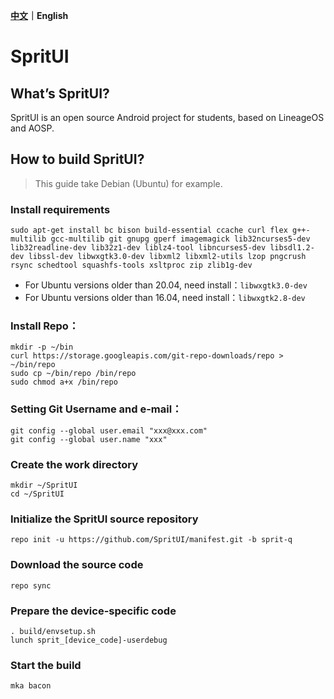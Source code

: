 **[中文](https://github.com/SpritUI/manifest/blob/sprit-q/README.MD)｜English**

# SpritUI

## What’s SpritUI?

SpritUI is an open source Android project for students, based on LineageOS and AOSP. 

## How to build SpritUI?
> This guide take Debian (Ubuntu) for example. 

### Install requirements 
```shell
sudo apt-get install bc bison build-essential ccache curl flex g++-multilib gcc-multilib git gnupg gperf imagemagick lib32ncurses5-dev lib32readline-dev lib32z1-dev liblz4-tool libncurses5-dev libsdl1.2-dev libssl-dev libwxgtk3.0-dev libxml2 libxml2-utils lzop pngcrush rsync schedtool squashfs-tools xsltproc zip zlib1g-dev 
```

- For Ubuntu versions older than 20.04, need install：`libwxgtk3.0-dev`
- For Ubuntu versions older than 16.04, need install：`libwxgtk2.8-dev`

### Install Repo：

```shell
mkdir -p ~/bin
curl https://storage.googleapis.com/git-repo-downloads/repo > ~/bin/repo
sudo cp ~/bin/repo /bin/repo
sudo chmod a+x /bin/repo
```

### Setting Git Username and e-mail：

```shell
git config --global user.email "xxx@xxx.com"
git config --global user.name "xxx"
```

### Create the work directory

```shell
mkdir ~/SpritUI
cd ~/SpritUI
```

### Initialize the SpritUI source repository
```shell
repo init -u https://github.com/SpritUI/manifest.git -b sprit-q
```

### Download the source code
```shell
repo sync
```

### Prepare the device-specific code
```shell
. build/envsetup.sh
lunch sprit_[device_code]-userdebug
```

### Start the build
```shell
mka bacon
```
